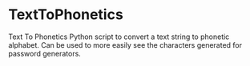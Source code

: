 # TextToPhonetics
Text To Phonetics
Python script to convert a text string to phonetic alphabet.  Can be used to more easily see the characters generated for password generators. 
